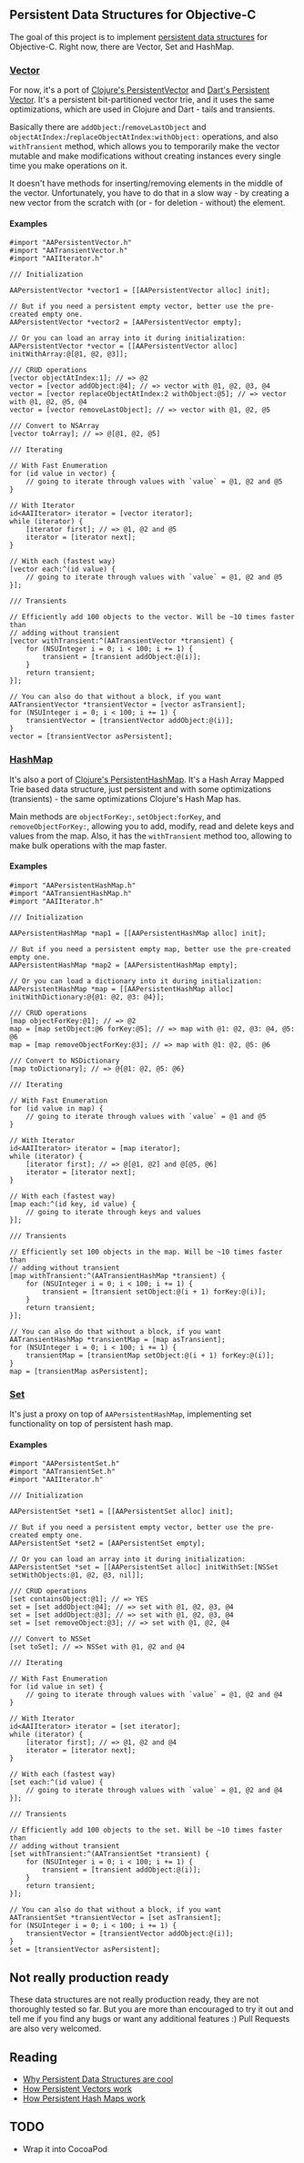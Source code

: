 ## Persistent Data Structures for Objective-C

The goal of this project is to implement [persistent data structures](http://en.wikipedia.org/wiki/Persistent_data_structure) for Objective-C. Right now, there are Vector, Set and HashMap.

### [Vector](https://github.com/astashov/persistent.objc/blob/master/Persistent/Headers/AAPersistentVector.h)

For now, it's a port of [Clojure's PersistentVector](https://github.com/clojure/clojure/blob/master/src/jvm/clojure/lang/PersistentVector.java) and [Dart's Persistent Vector](https://github.com/vacuumlabs/persistent/blob/master/lib/src/vector_impl.dart). It's a persistent bit-partitioned vector trie, and it uses the same optimizations, which are used in Clojure and Dart - tails and transients.

Basically there are `addObject:`/`removeLastObject` and `objectAtIndex:`/`replaceObjectAtIndex:withObject:` operations, and also `withTransient` method, which allows you to temporarily make the vector mutable and make modifications without creating instances every single time you make operations on it.

It doesn't have methods for inserting/removing elements in the middle of the vector. Unfortunately, you have to do that in a slow way - by creating a new vector from the scratch with (or - for deletion - without) the element.

#### Examples

```objc
#import "AAPersistentVector.h"
#import "AATransientVector.h"
#import "AAIIterator.h"

/// Initialization

AAPersistentVector *vector1 = [[AAPersistentVector alloc] init];

// But if you need a persistent empty vector, better use the pre-created empty one.
AAPersistentVector *vector2 = [AAPersistentVector empty];

// Or you can load an array into it during initialization:
AAPersistentVector *vector = [[AAPersistentVector alloc] initWithArray:@[@1, @2, @3]];

/// CRUD operations
[vector objectAtIndex:1]; // => @2
vector = [vector addObject:@4]; // => vector with @1, @2, @3, @4
vector = [vector replaceObjectAtIndex:2 withObject:@5]; // => vector with @1, @2, @5, @4
vector = [vector removeLastObject]; // => vector with @1, @2, @5

/// Convert to NSArray
[vector toArray]; // => @[@1, @2, @5]

/// Iterating

// With Fast Enumeration
for (id value in vector) {
    // going to iterate through values with `value` = @1, @2 and @5
}

// With Iterator
id<AAIIterator> iterator = [vector iterator];
while (iterator) {
    [iterator first]; // => @1, @2 and @5
    iterator = [iterator next];
}

// With each (fastest way)
[vector each:^(id value) {
    // going to iterate through values with `value` = @1, @2 and @5
}];

/// Transients

// Efficiently add 100 objects to the vector. Will be ~10 times faster than
// adding without transient
[vector withTransient:^(AATransientVector *transient) {
    for (NSUInteger i = 0; i < 100; i += 1) {
        transient = [transient addObject:@(i)];
    }
    return transient;
}];

// You can also do that without a block, if you want
AATransientVector *transientVector = [vector asTransient];
for (NSUInteger i = 0; i < 100; i += 1) {
    transientVector = [transientVector addObject:@(i)];
}
vector = [transientVector asPersistent];
```

### [HashMap](https://github.com/astashov/persistent.objc/blob/master/Persistent/Headers/AAPersistentHashMap.h)

It's also a port of [Clojure's PersistentHashMap](https://github.com/clojure/clojure/blob/master/src/jvm/clojure/lang/PersistentHashMap.java). It's a Hash Array Mapped Trie based data structure, just persistent and with some optimizations (transients) - the same optimizations Clojure's Hash Map has.

Main methods are `objectForKey:`, `setObject:forKey`, and `removeObjectForKey:`, allowing you to add, modify, read and delete keys and values from the map.
Also, it has the `withTransient` method too, allowing to make bulk operations with the map faster.

#### Examples

```objc
#import "AAPersistentHashMap.h"
#import "AATransientHashMap.h"
#import "AAIIterator.h"

/// Initialization

AAPersistentHashMap *map1 = [[AAPersistentHashMap alloc] init];

// But if you need a persistent empty map, better use the pre-created empty one.
AAPersistentHashMap *map2 = [AAPersistentHashMap empty];

// Or you can load a dictionary into it during initialization:
AAPersistentHashMap *map = [[AAPersistentHashMap alloc] initWithDictionary:@{@1: @2, @3: @4}];

/// CRUD operations
[map objectForKey:@1]; // => @2
map = [map setObject:@6 forKey:@5]; // => map with @1: @2, @3: @4, @5: @6
map = [map removeObjectForKey:@3]; // => map with @1: @2, @5: @6

/// Convert to NSDictionary
[map toDictionary]; // => @{@1: @2, @5: @6}

/// Iterating

// With Fast Enumeration
for (id value in map) {
    // going to iterate through values with `value` = @1 and @5
}

// With Iterator
id<AAIIterator> iterator = [map iterator];
while (iterator) {
    [iterator first]; // => @[@1, @2] and @[@5, @6]
    iterator = [iterator next];
}

// With each (fastest way)
[map each:^(id key, id value) {
    // going to iterate through keys and values
}];

/// Transients

// Efficiently set 100 objects in the map. Will be ~10 times faster than
// adding without transient
[map withTransient:^(AATransientHashMap *transient) {
    for (NSUInteger i = 0; i < 100; i += 1) {
        transient = [transient setObject:@(i + 1) forKey:@(i)];
    }
    return transient;
}];

// You can also do that without a block, if you want
AATransientHashMap *transientMap = [map asTransient];
for (NSUInteger i = 0; i < 100; i += 1) {
    transientMap = [transientMap setObject:@(i + 1) forKey:@(i)];
}
map = [transientMap asPersistent];
```

### [Set](https://github.com/astashov/persistent.objc/blob/master/Persistent/Headers/AAPersistentSet.h)

It's just a proxy on top of `AAPersistentHashMap`, implementing set functionality on top of persistent hash map.

#### Examples

```objc
#import "AAPersistentSet.h"
#import "AATransientSet.h"
#import "AAIIterator.h"

/// Initialization

AAPersistentSet *set1 = [[AAPersistentSet alloc] init];

// But if you need a persistent empty vector, better use the pre-created empty one.
AAPersistentSet *set2 = [AAPersistentSet empty];

// Or you can load an array into it during initialization:
AAPersistentSet *set = [[AAPersistentSet alloc] initWithSet:[NSSet setWithObjects:@1, @2, @3, nil]];

/// CRUD operations
[set containsObject:@1]; // => YES
set = [set addObject:@4]; // => set with @1, @2, @3, @4
set = [set addObject:@3]; // => set with @1, @2, @3, @4
set = [set removeObject:@3]; // => set with @1, @2, @4

/// Convert to NSSet
[set toSet]; // => NSSet with @1, @2 and @4

/// Iterating

// With Fast Enumeration
for (id value in set) {
    // going to iterate through values with `value` = @1, @2 and @4
}

// With Iterator
id<AAIIterator> iterator = [set iterator];
while (iterator) {
    [iterator first]; // => @1, @2 and @4
    iterator = [iterator next];
}

// With each (fastest way)
[set each:^(id value) {
    // going to iterate through values with `value` = @1, @2 and @4
}];

/// Transients

// Efficiently add 100 objects to the set. Will be ~10 times faster than
// adding without transient
[set withTransient:^(AATransientSet *transient) {
    for (NSUInteger i = 0; i < 100; i += 1) {
        transient = [transient addObject:@(i)];
    }
    return transient;
}];

// You can also do that without a block, if you want
AATransientSet *transientVector = [set asTransient];
for (NSUInteger i = 0; i < 100; i += 1) {
    transientVector = [transientVector addObject:@(i)];
}
set = [transientVector asPersistent];
```

## Not really production ready

These data structures are not really production ready, they are not thoroughly tested so far. But you are more than encouraged to try it out and tell me if you find any bugs or want any additional features :) Pull Requests are also very welcomed.

## Reading

* [Why Persistent Data Structures are cool](https://github.com/vacuumlabs/persistent#got-it-and-it-is-cool-because)
* [How Persistent Vectors work](http://hypirion.com/musings/understanding-persistent-vector-pt-1)
* [How Persistent Hash Maps work](http://blog.higher-order.net/2009/09/08/understanding-clojures-persistenthashmap-deftwice.html)

## TODO

* Wrap it into CocoaPod

